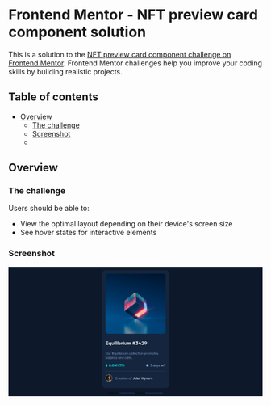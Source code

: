 # Frontend Mentor - NFT preview card component solution

This is a solution to the [NFT preview card component challenge on Frontend Mentor](https://www.frontendmentor.io/challenges/nft-preview-card-component-SbdUL_w0U). Frontend Mentor challenges help you improve your coding skills by building realistic projects. 

## Table of contents

- [Overview](#overview)
  - [The challenge](#the-challenge)
  - [Screenshot](#screenshot)
  - 
## Overview

### The challenge

Users should be able to:

- View the optimal layout depending on their device's screen size
- See hover states for interactive elements

### Screenshot

![](./screenshot.png)

